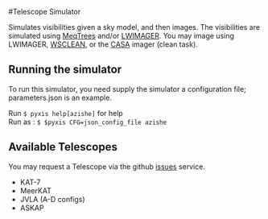 #Telescope Simulator

Simulates visibilities given a sky model, and then images. 
The visibilities are simulated using [MeqTrees](http://meqtrees.net) 
and/or [LWIMAGER](https://github.com/ska-sa/lwimager). 
You may image using LWIMAGER, [WSCLEAN](http://sourceforge.net/projects/wsclean), or the [CASA](http://casa.nrao.edu/index.shtml) imager (clean task).

## Running the simulator
To run this simulator, you need supply the simulator a configuration file; parameters.json is an example.

Run `$ pyxis help[azishe]` for help  
Run as : `$ $pyxis CFG=json_config_file azishe`

## Available Telescopes
You may request a Telescope via the github [issues](https://github.com/ska-sa/simulator/issues) service.  

* KAT-7  
* MeerKAT  
* JVLA (A-D configs)
* ASKAP  
